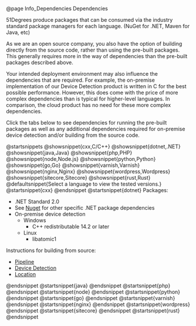 @page Info_Dependencies Dependencies

51Degrees produce packages that can be consumed via the industry standard package managers for
each language. (NuGet for .NET, Maven for Java, etc)

As we are an open source company, you also have the option of building directly from the source code, 
rather than using the pre-built packages. This generally requires more in the way of dependencies 
than the pre-built packages described above.

Your intended deployment environment may also influence the dependencies that are required.
For example, the on-premise implementation of our Device Detection product is written in C for the 
best possible performance. However, this does come with the price of more complex dependencies 
than is typical for higher-level languages. In comparison, the cloud product has no need for these 
more complex dependencies.

Click the tabs below to see dependencies for running the pre-built packages as well as any additional
dependencies required for on-premise device detection and/or building from the source code.


@startsnippets
@showsnippet{cxx,C/C++}
@showsnippet{dotnet,.NET}
@showsnippet{java,Java}
@showsnippet{php,PHP}
@showsnippet{node,Node.js}
@showsnippet{python,Python}
@showsnippet{go,Go}
@showsnippet{varnish,Varnish}
@showsnippet{nginx,Nginx}
@showsnippet{wordpress,Wordpress}
@showsnippet{sitecore,Sitecore}
@showsnippet{rust,Rust}
@defaultsnippet{Select a language to view the tested versions.}
@startsnippet{cxx}
@endsnippet
@startsnippet{dotnet}
Packages:
- .NET Standard 2.0
- See [Nuget](https://www.nuget.org/profiles/51Degrees) for other specific .NET package dependencies
- On-premise device detection
  - Windows
    - C++ redistributable 14.2 or later
  - Linux
    - libatomic1

Instructions for building from source:
- [Pipeline](https://github.com/51Degrees/pipeline-dotnet)
- [Device Detection](https://github.com/51Degrees/device-detection-dotnet)
- [Location](https://github.com/51Degrees/location-dotnet)

@endsnippet
@startsnippet{java}
@endsnippet
@startsnippet{php}
@endsnippet
@startsnippet{node}
@endsnippet
@startsnippet{python}
@endsnippet
@startsnippet{go}
@endsnippet
@startsnippet{varnish}
@endsnippet
@startsnippet{nginx}
@endsnippet
@startsnippet{wordpress}
@endsnippet
@startsnippet{sitecore}
@endsnippet
@startsnippet{rust}
@endsnippet

